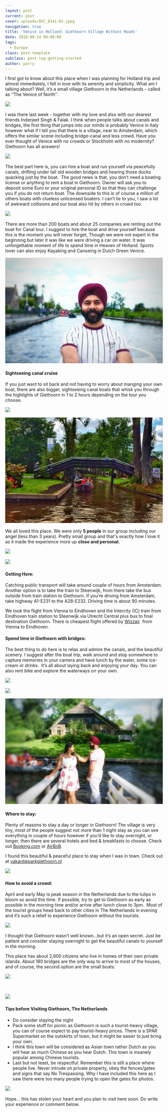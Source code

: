 ```yaml
---
layout: post
current: post
cover: uploads/DSC_0141-01.jpeg
navigation: true
title: 'Venice in Holland: Giethoorn Village Without Roads'
date: 2018-08-24 00:00:00
tags:
  - Europe
class: post-template
subclass: post tag-getting-started
author: parry
---
```


I first got to know about this place when I was planning for Holland trip and almost immediately, I fell in love with its serenity and simplicity. What am I talking about? Well, it’s a small village Giethoorn in the Netherlands - called as ‘’The Venice of North’’.

![](/uploads/DSC_0141-01.jpeg)

I was there last week - together with my love and also with our dearest friends Inderjeet Singh & Falak. I think when people talks about canals and bridges, the first thing that jumps into our minds is probably Venice in Italy however what if I tell you that there is a village, near to Amsterdam, which offers the similar scene including bridge-canal and less crowd. Have you ever thought of Venice with no crowds or Stockholm with no modernity? Giethoorn has all answers!

![](/uploads/DSC_0340-01.jpeg)

The best part here is, you can hire a boat and run yourself via peacefully canals, drifting under tall old wooden bridges and hearing those ducks quacking just by the boat.&nbsp; The good news is that, you don’t need a boating license or anything to rent a boat in Giethoorn. Owner will ask you to deposit some Euro or your original personal ID so that they can challenge you if you do not return boat. The downside to this is of course a million of others boats with clueless unlicensed boaters. I can’t lie to you, I saw a lot of awkward collisions and our boat also hit by others in crowd too.&nbsp;

![](/uploads/DSC_0301-01.jpeg)

There are more than 200 boats and about 25 companies are renting out the boat for Canal tour. I suggest to hire the boat and drive yourself because this is the moment you will never forget, Though we were not expert in the beginning but later it was like we were driving a car on water. It was unforgettable moment of life to spend time in Heaven of Holland. Sports lover can also enjoy Kayaking and Canoeing in Dutch Green Venice.

![](/uploads/DSC_0118-01.jpeg)

#### Sightseeing canal cruise

If you just want to sit back and not having to worry about manging your own boat, there are also bigger, sightseeing canal boats that whisk you through the highlights of Giethoorn in 1 to 2 hours depending on the tour you choose.

![](/uploads/DSC_0136-01.jpeg)

![](/uploads/snapseed-01.jpeg)

We all loved this place. We were only **5 people** in our group including our angel (less than 3 years). Pretty small group and that's exactly how I love it as it made the experience more up **close and personal.**

![](/uploads/DSC_0245-01.jpeg)

![](/uploads/DSC_0127-01.jpeg)

#### Getting Here:

Catching public transport will take around couple of hours from Amsterdam. Another option is to take the train to Steenwijk, from there take the bus outside from train station to Giethoorn. If you’re driving from Amsterdam, take highway A1-E231 to the A28-E232. Driving time is about 90 minutes.

We took the flight from Vienna to Eindhoven and the Intercity (IC) train from Eindhoven train station to Steenwijk via Utrecht Central plus bus to final destination Giethoorn. There is cheapest flight offered by [Wizzair](https://wizzair.com/de-de?gclid=EAIaIQobChMI7eDhnOSA3QIVSkPTCh25LAxyEAAYASAAEgIUZvD_BwE&amp;gclsrc=aw.ds&amp;dclid=CIWO8Z3kgN0CFVc-GwodGiQLzw#/)&nbsp; from Vienna to Eindhoven.&nbsp;

#### Spend time in Giethoorn with bridges:

The best thing to do here is to relax and admire the canals, and the beautiful scenery. I suggest after the boat trip, walk around and stop somewhere to capture memories in your camera and have lunch by the water, some ice-cream or drinks.&nbsp; It’s all about laying back and enjoying your day. You can also rent bike and explore the waterways on your own.

![](/uploads/DSC_0318-01.jpeg)

![](/uploads/DSC_0333-01.jpeg)

![](/uploads/DSC_0312-01.jpeg)

#### Where to stay:&nbsp;

Plenty of reasons to stay a day or longer in Giethoorn! The village is very tiny, most of the people suggest not more than 1 night stay as you can see everything in couple of hours however if you’d like to stay overnight, or longer, then there are several hotels and bed & breakfasts to choose. Check out [Booking.com](https://www.booking.com/index.de.html?aid=376364;label=bdot-6Sv9DCNWRIBAVjeomqNaYAS267754498943%3Apl%3Ata%3Ap1%3Ap2%3Aac%3Aap1t1%3Aneg%3Afi%3Atikwd-334108349%3Alp9062730%3Ali%3Adec%3Adm;sid=c5db71c292e73b41dfcc187b4e5f9ab4;keep_landing=1;redirected=1;source=country&amp;gclid=EAIaIQobChMIx6WTluWA3QIVE853Ch0Z5Q7wEAAYASAAEgJ_jfD_BwE&amp;) or [AirBnB](https://www.airbnb.at/a/?af=43720035&amp;c=.pi0.pk8886130101_165117050844_c_12026464216&amp;gclid=EAIaIQobChMItZOaoeWA3QIVSOd3Ch3L-wUNEAAYASAAEgJ4pfD_BwE).

I found this beautiful & peaceful place to stay when I was in town. Check out at [vakantieparkgiethoorn.nl](https://vakantieparkgiethoorn.nl/)

![](/uploads/DSC_0326-01.jpeg)

#### How to avoid a crowd:

April and early May is peak season in the Netherlands due to the tulips in bloom so avoid this time. If possible, try to get to Giethoorn as early as possible in the morning time and/or arrive after lunch close to 3pm. &nbsp;Most of the tourist groups head back to other cities in The Netherlands in evening and it’s such a relief to experience Giethoorn without the tourists.

![](/uploads/DSC_0317-01.jpeg)

I thought that Giethoorn wasn’t well known…but it’s an open secret. Just be patient and consider staying overnight to get the beautiful canals to yourself in the morning.

This place has about 2,600 citizens who live in homes of their own private islands. About 180 bridges are the only way to arrive to most of the houses, and of course, the second option are the small boats.

![](/uploads/DSC_0130-01.jpeg)

&nbsp;

![](/uploads/DSC_0247-01.jpeg)

#### Tips before Visiting Giethoorn, The Netherlands

* Do consider staying the night
* Pack some stuff for picnic as Giethoorn is such a tourist-heavy village, you can of course expect to pay tourist-heavy prices. There is a SPAR Supermarket on the outskirts of town, but it might be easier to just bring your own.
* I think this town will be considered as Asian town rather Dutch as you will hear as much Chinese as you hear Dutch. This town is insanely popular among Chinese tourists.&nbsp;
* Last but not least, be respectful. Remember this is still a place where people live. Never intrude on private property, obey the fences/gates and signs that say No Trespassing. Why I have included this here as I saw there were too many people trying to open the gates for photos.

![](/uploads/DSC_0143-01.jpeg)

Hope… this has stolen your heart and you plan to visit here soon. Do write your experience or comment below.